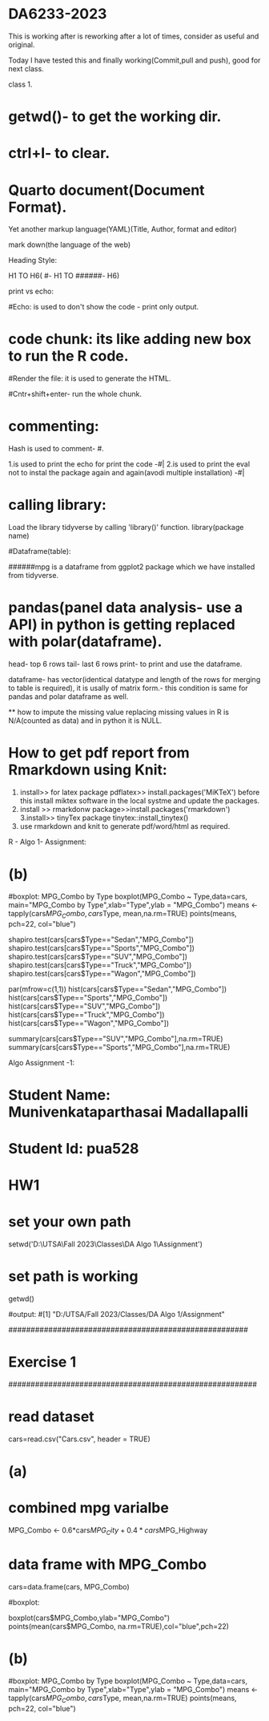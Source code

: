 # DA6233-2023
This is working after is reworking after a lot of times, consider as useful and original.

Today I have tested this and finally working(Commit,pull and push), good for next class.

class 1.
# getwd()- to get the working dir.
# ctrl+l- to clear.

# Quarto document(Document Format).


Yet another markup language(YAML)(Title, Author, format and editor)

mark down(the language of the web)

Heading Style:

H1 TO H6( #- H1 TO ######- H6)

print vs echo:

#Echo: is used to don't show the code - print only output.

# code chunk: its like adding new box to run the R code.

#Render the file: it is used to generate the HTML.

#Cntr+shift+enter- run the whole chunk.

# commenting:

Hash is used to comment- #.

1.is used to print the echo for print the code -#|
2.is used to print the eval not to instal the package again and again(avodi multiple installation) -#|

# calling library:

Load the library tidyverse by calling 'library()' function.
library(package name)


#Dataframe(table):

######mpg is a dataframe from ggplot2 package which we have installed from tidyverse.

# pandas(panel data analysis- use a API) in python is getting replaced with polar(dataframe).


head- top 6 rows
tail- last 6 rows
print- to print and use the dataframe.

dataframe- has vector(identical datatype and length of the rows for merging to table is required), it is usally of matrix form.- this condition is same for pandas and polar dataframe as well.

** how to impute the missing value replacing missing values in R is N/A(counted as data) and in python it is NULL.


# How to get pdf report from Rmarkdown using Knit:

1. install>> for latex package pdflatex>> install.packages('MiKTeX') before this install miktex software in the local systme and update the packages.
2. install >> rmarkdonw package>>install.packages('rmarkdown')
3.install>> tinyTex package tinytex::install_tinytex()
4. use rmarkdown and knit to generate pdf/word/html as required.

R - Algo 1- Assignment:


# (b)

#boxplot: MPG_Combo by Type 
boxplot(MPG_Combo ~ Type,data=cars, main="MPG_Combo by Type",xlab="Type",ylab = "MPG_Combo")
means <- tapply(cars$MPG_Combo, cars$Type, mean,na.rm=TRUE)
points(means, pch=22, col="blue")



shapiro.test(cars[cars$Type=="Sedan","MPG_Combo"])
shapiro.test(cars[cars$Type=="Sports","MPG_Combo"])
shapiro.test(cars[cars$Type=="SUV","MPG_Combo"])
shapiro.test(cars[cars$Type=="Truck","MPG_Combo"])
shapiro.test(cars[cars$Type=="Wagon","MPG_Combo"])

par(mfrow=c(1,1))
hist(cars[cars$Type=="Sedan","MPG_Combo"])
hist(cars[cars$Type=="Sports","MPG_Combo"])
hist(cars[cars$Type=="SUV","MPG_Combo"])
hist(cars[cars$Type=="Truck","MPG_Combo"])
hist(cars[cars$Type=="Wagon","MPG_Combo"])

summary(cars[cars$Type=="SUV","MPG_Combo"],na.rm=TRUE)
summary(cars[cars$Type=="Sports","MPG_Combo"],na.rm=TRUE)



Algo Assignment -1:

# Student Name: Munivenkataparthasai Madallapalli
# Student Id: pua528
# HW1

# set your own path
setwd('D:\\UTSA\\Fall 2023\\Classes\\DA Algo 1\\Assignment') 

# set path is working
getwd()

#output:
#[1] "D:/UTSA/Fall 2023/Classes/DA Algo 1/Assignment"

######################################################
# Exercise 1
########################################################
# read dataset 

cars=read.csv("Cars.csv", header = TRUE) 

# (a)

# combined mpg varialbe 

MPG_Combo <- 0.6*cars$MPG_City+0.4*cars$MPG_Highway  

# data frame with MPG_Combo 

cars=data.frame(cars, MPG_Combo)  

#boxplot:

boxplot(cars$MPG_Combo,ylab="MPG_Combo")
points(mean(cars$MPG_Combo, na.rm=TRUE),col="blue",pch=22)


# (b)

#boxplot: MPG_Combo by Type 
boxplot(MPG_Combo ~ Type,data=cars, main="MPG_Combo by Type",xlab="Type",ylab = "MPG_Combo")
means <- tapply(cars$MPG_Combo, cars$Type, mean,na.rm=TRUE)
points(means, pch=22, col="blue")


